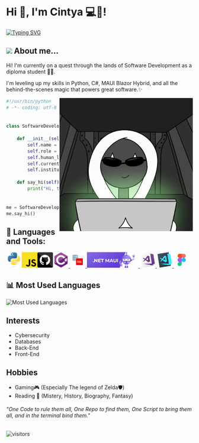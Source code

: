 # Hi 👋, I'm Cintya 💻💖!

[![Typing SVG](https://readme-typing-svg.demolab.com?font=Source+Code+Pro&weight=600&size=30&duration=2800&pause=1000&color=420B7B&width=435&lines=%F0%9F%94%83+Software+Developer+In+Training+%F0%9F%94%83;%E2%9D%A4%EF%B8%8F+C%23+and+Python+%E2%9D%A4%EF%B8%8F;%F0%9F%A7%99%E2%80%8D%E2%99%82%EF%B8%8F+Lord+Of+The+Rings+Fan+%F0%9F%A7%99%E2%80%8D%E2%99%82%EF%B8%8F)](https://git.io/typing-svg)

## <img src="https://media.giphy.com/media/VgCDAzcKvsR6OM0uWg/giphy.gif" width="50"> About me...

<p> Hi! I'm currently on a quest through the lands of Software Development as a diploma student 🧑‍💻.</p>

<p>I'm leveling up my skills in Python, C#, MAUI Blazor Hybrid, and all the behind-the-scenes magic that powers great software.✨</p>


<img align="right" alt="GIF" src="img\Coding Locked In GIF by Alliance.gif" width="360px"/>


```python
#!/usr/bin/python
# -*- coding: utf-8 -*-


class SoftwareDeveloper:

    def __init__(self):
        self.name = "Cintya Lara"
        self.role = "Problem Solver"
        self.human_language_spoken = ["en_US", "es_ES" ]
        self.currently_studying = "Software Development"
        self.institution = "SAIT"

    def say_hi(self):
        print("Hi, there! Thanks for dropping by. Welcome to my github.")


me = SoftwareDeveloper()
me.say_hi()
```


</hr>

## 🔨 Languages and Tools:
<a href="https://www.python.org" target="_blank"><img align="left" alt="Python" height ="42px" src="img\python-original.svg"></a>
<a href="https://developer.mozilla.org/en-US/docs/Web/JavaScript" target="_blank"> <img align="left" alt="JavaScript" height ="42px"  src="img\javascript.svg"> </a>
<a href="https://dotnet.microsoft.com/en-us/languages/csharp" target="_blank"> <img src="img\csharp-original.svg" alt="csharp" height='42px'/> </a>
<a href="https://www.oracle.com/database/technologies/appdev/sql.html" target="_blank"> <img src="img\AppDev_sql_detailed.svg" alt="sql" height='42px'/> </a>
<a href="https://dotnet.microsoft.com/en-us/apps/maui" target="_blank"> <img src="img\NETMAUI.png" alt="netMAUI" height='42px'/> </a>
<a href="https://git-scm.com/" target="_blank"> <img src="img/github.svg" align="left" alt="git" height='42px'/> </a>
<a href="https://visualstudio.microsoft.com/" target="_blank"> <img src="img\visualstudio.png" alt="visualstudio" height='42px'/> </a>
<a href="https://code.visualstudio.com/" target="_blank"> <img src="img\vscode.png" alt="vscode" height='42px'/> </a>
<a href="https://www.figma.com/" target="_blank"> <img src="img\figma.svg" alt="figma" height='42px'/> </a>

## 📊 Most Used Languages

![Most Used Languages](https://github-readme-stats.vercel.app/api/top-langs/?username=SoftDevCLF&show_icons=true&layout=donut-vertical&theme=buefy)

## Interests 
- Cybersecurity
- Databases
- Back-End
- Front-End

## Hobbies
- Gaming🎮 (Especially The legend of Zelda🛡️)
- Reading 📖 (Mistery, History, Biography, Fantasy)

</hr>

###### "One Code to rule them all, One Repo to find them, One Script to bring them all, and in the terminal bind them."

</hr>

![visitors](https://visitor-badge.glitch.me/badge?page_id=SoftDevCLF)